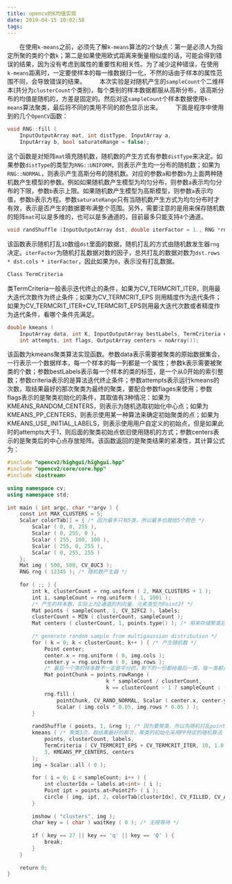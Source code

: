 ```yaml
---
title: opencv的K均值实现
date: 2019-04-15 10:02:58
tags:
---
```

&emsp;&emsp;在使用`k-means`之前，必须先了解`k-means`算法的`2`个缺点：第一是必须人为指定所聚的类的个数`k`；第二是如果使用欧式距离来衡量相似度的话，可能会得到错误的结果，因为没有考虑到属性的重要性和相关性。为了减少这种错误，在使用`k-means`距离时，一定要使样本的每一维数据归一化，不然的话由于样本的属性范围不同，会导致错误的结果。
&emsp;&emsp;本次实验是对随机产生的`sampleCount`个二维样本(共分为`clusterCount`个类别)，每个类别的样本数据都服从高斯分布，该高斯分布的均值是随机的，方差是固定的。然后对这`sampleCount`个样本数据使用`k-means`算法聚类，最后将不同的类用不同的颜色显示出来。
&emsp;&emsp;下面是程序中使用到的几个`OpenCV`函数：

``` cpp
void RNG::fill (
    InputOutputArray mat, int distType, InputArray a,
    InputArray b, bool saturateRange = false);
```

这个函数是对矩阵`mat`填充随机数，随机数的产生方式有参数`distType`来决定。如果参数`distType`的类型为`RNG::UNIFORM`，则表示产生均一分布的随机数；如果为`RNG::NORMAL`，则表示产生高斯分布的随机数。对应的参数`a`和参数`b`为上面两种随机数产生模型的参数。例如如果随机数产生模型为均匀分布，则参数`a`表示均匀分布的下限，参数`b`表示上限。如果随机数产生模型为高斯模型，则参数`a`表示均值，参数`b`表示方程。参数`saturateRange`只有当随机数产生方式为均匀分布时才有效，表示是否产生的数据要布满整个范围。另外，需要注意的是用来保存随机数的矩阵`mat`可以是多维的，也可以是多通道的，目前最多只能支持`4`个通道。

``` cpp
void randShuffle (InputOutputArray dst, double iterFactor = 1., RNG *rng = 0);
```

该函数表示随机打乱`1D`数组`dst`里面的数据，随机打乱的方式由随机数发生器`rng`决定。`iterFactor`为随机打乱数据对数的因子，总共打乱的数据对数为`dst.rows * dst.cols * iterFactor`，因此如果为`0`，表示没有打乱数据。

``` cpp
Class TermCriteria
```

类TermCriteria一般表示迭代终止的条件，如果为CV_TERMCRIT_ITER，则用最大迭代次数作为终止条件；如果为CV_TERMCRIT_EPS 则用精度作为迭代条件；如果为CV_TERMCRIT_ITER+CV_TERMCRIT_EPS则用最大迭代次数或者精度作为迭代条件，看哪个条件先满足。

``` cpp
double kmeans (
    InputArray data, int K, InputOutputArray bestLabels, TermCriteria criteria,
    int attempts, int flags, OutputArray centers = noArray());
```

该函数为kmeans聚类算法实现函数。参数data表示需要被聚类的原始数据集合，一行表示一个数据样本，每一个样本的每一列都是一个属性；参数k表示需要被聚类的个数；参数bestLabels表示每一个样本的类的标签，是一个从0开始的索引整数；参数criteria表示的是算法迭代终止条件；参数attempts表示运行kmeans的次数，取结果最好的那次聚类为最终的聚类，要配合参数flages来使用；参数flags表示的是聚类初始化的条件，其取值有3种情况：如果为KMEANS_RANDOM_CENTERS，则表示为随机选取初始化中心点；如果为KMEANS_PP_CENTERS，则表示使用某一种算法来确定初始聚类的点；如果为KMEANS_USE_INITIAL_LABELS，则表示使用用户自定义的初始点，但是如果此时的attempts大于1，则后面的聚类初始点依旧使用随机的方式；参数centers表示的是聚类后的中心点存放矩阵。该函数返回的是聚类结果的紧凑性，其计算公式为：


``` cpp
#include "opencv2/highgui/highgui.hpp"
#include "opencv2/core/core.hpp"
#include <iostream>
​
using namespace cv;
using namespace std;
​
int main ( int argc, char **argv ) {
    const int MAX_CLUSTERS = 5;
    Scalar colorTab[] = { /* 因为最多只有5类，所以最多也就给5个颜色 */
        Scalar ( 0, 0, 255 ),
        Scalar ( 0, 255, 0 ),
        Scalar ( 255, 100, 100 ),
        Scalar ( 255, 0, 255 ),
        Scalar ( 0, 255, 255 )
    };
    Mat img ( 500, 500, CV_8UC3 );
    RNG rng ( 12345 ); /* 随机数产生器 */
​
    for ( ;; ) {
        int k, clusterCount = rng.uniform ( 2, MAX_CLUSTERS + 1 );
        int i, sampleCount = rng.uniform ( 1, 1001 );
        /* 产生的样本数，实际上为2通道的列向量，元素类型为Point2f */
        Mat points ( sampleCount, 1, CV_32FC2 ), labels;
        clusterCount = MIN ( clusterCount, sampleCount );
        Mat centers ( clusterCount, 1, points.type() ); /* 用来存储聚类后的中心点 */
​
        /* generate random sample from multigaussian distribution */
        for ( k = 0; k < clusterCount; k++ ) { /* 产生随机数 */
            Point center;
            center.x = rng.uniform ( 0, img.cols );
            center.y = rng.uniform ( 0, img.rows );
            /* 最后一个类的样本数不一定是平分的，剩下的一份都给最后一类，每一类都是同样的方差，只是均值不同而已 */
            Mat pointChunk = points.rowRange (
                                k * sampleCount / clusterCount,
                                k == clusterCount - 1 ? sampleCount : ( k + 1 ) * sampleCount / clusterCount );
            rng.fill (
                pointChunk, CV_RAND_NORMAL, Scalar ( center.x, center.y ),
                Scalar ( img.cols * 0.05, img.rows * 0.05 ) );
        }
​
        randShuffle ( points, 1, &rng ); /* 因为要聚类，所以先随机打乱points里面的点，注意points和pointChunk是共用数据的 */
        kmeans ( /* 聚类3次，取结果最好的那次，聚类的初始化采用PP特定的随机算法 */
            points, clusterCount, labels,
            TermCriteria ( CV_TERMCRIT_EPS + CV_TERMCRIT_ITER, 10, 1.0 ),
            3, KMEANS_PP_CENTERS, centers
        );
        img = Scalar::all ( 0 );
​
        for ( i = 0; i < sampleCount; i++ ) {
            int clusterIdx = labels.at<int> ( i );
            Point ipt = points.at<Point2f> ( i );
            circle ( img, ipt, 2, colorTab[clusterIdx], CV_FILLED, CV_AA );
        }
​
        imshow ( "clusters", img );
        char key = ( char ) waitKey ( 0 ); /* 无限等待 */
​
        if ( key == 27 || key == 'q' || key == 'Q' ) {
            break;
        }
    }
​
    return 0;
}
```